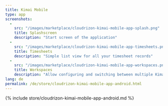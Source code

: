 ```yaml
---
title: Kimai Mobile
type: app 
screenshots:
  -
    src: "/images/marketplace/cloudrizon-kimai-mobile-app-splash.png"
    title: Splashscreen
    description: "Start screen of the application"
  -
    src: "/images/marketplace/cloudrizon-kimai-mobile-app-timesheets.png"
    title: Timesheets
    description: "Simple list view for all your timesheet records"
  -
    src: "/images/marketplace/cloudrizon-kimai-mobile-app-workspaces.png"
    title: Workspaces
    description: "Allow configuring and switching between multiple Kimai instances"
lang: de
permalink: /de/store/cloudrizon-kimai-mobile-app-android.html
---
```


{% include store/cloudrizon-kimai-mobile-app-android.md %}

